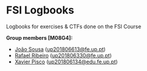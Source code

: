 # FSI Logbooks
Logbooks for exercises & CTFs done on the FSI Course

**Group members [M08G4]:**
- [João Sousa](https://github.com/JoaoASousa) ([up201806613@fe.up.pt](mailto:up201806613@fe.up.pt))
- [Rafael Ribeiro](https://github.com/up201806330) ([up201806330@fe.up.pt](mailto:up201806330@fe.up.pt))
- [Xavier Pisco](https://github.com/Xavier-Pisco) ([up201806134@edu.fe.up.pt](mailto:up201806134@edu.fe.up.pt))
